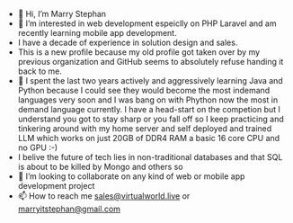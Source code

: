 - 👋 Hi, I’m Marry Stephan
- 👀 I’m interested in web development espeiclly on PHP Laravel and am recently learning mobile app development.
- I have a decade of experience in solution design and sales.
- This is a new profile because my old profile got taken over by my previous organization and GitHub seems to absolutely refuse handing it back to me.
- 🌱 I spent the last two years actively and aggressively learning Java and Python because I could see they would become the most indemand languages very soon and I was bang on with Phython now the most in demand language currently. I have a head-start on the competion but I understand you got to stay sharp or you fall off so I keep practicing and tinkering around with my home server and self deployed and trained LLM which works on just 20GB of DDR4 RAM a basic 16 core CPU and no GPU :-)
- I belive the future of tech lies in non-traditional databases and that SQL is about to be killed by Mongo and others so
- 💞️ I’m looking to collaborate on any kind of web or mobile app development project
- 📫 How to reach me sales@virtualworld.live or marryitstephan@gmail.com

<!---
Marry-Aabiz/Marry-Aabiz is a ✨ special ✨ repository because its `README.md` (this file) appears on your GitHub profile.
You can click the Preview link to take a look at your changes.
--->
